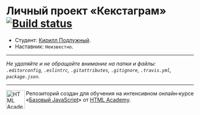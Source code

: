 # Личный проект «Кекстаграм» [![Build status][travis-image]][travis-url]

* Студент: [Кирилл Подлужный](https://up.htmlacademy.ru/javascript/9/user/232352).
* Наставник: `Неизвестно`.

---

_Не удаляйте и не обращайте внимание на папки и файлы:_<br>
_`.editorconfig`, `.eslintrc`, `.gitattributes`, `.gitignore`, `.travis.yml`, `package.json`._

---

<a href="https://htmlacademy.ru/intensive/javascript"><img align="left" width="50" height="50" title="HTML Academy" src="https://up.htmlacademy.ru/static/img/intensive/javascript/logo-for-github.svg"></a>

Репозиторий создан для обучения на интенсивном онлайн‑курсе «[Базовый JavaScript](https://htmlacademy.ru/intensive/javascript)» от [HTML Academy](https://htmlacademy.ru).

[travis-image]: https://travis-ci.org/htmlacademy-javascript/232352-kekstagram.svg?branch=master
[travis-url]: https://travis-ci.org/htmlacademy-javascript/232352-kekstagram
